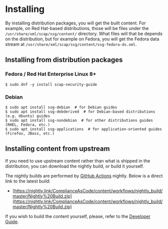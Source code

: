# Installing

By installing distribution packages, you will get the built content.
For example, on Red Hat-based distributions, those will be files under the `/usr/share/xml/scap/ssg/content/` directory.
What files will that be depends on the distribution, but for example on Fedora, you will get the Fedora data stream at `/usr/share/xml/scap/ssg/content/ssg-fedora-ds.xml`.


## Installing from distribution packages

### Fedora / Red Hat Enterprise Linux 8+
```
$ sudo dnf -y install scap-security-guide
```

### Debian
```
$ sudo apt install ssg-debian  # for Debian guides
$ sudo apt install ssg-debderived  # for Debian-based distributions (e.g. Ubuntu) guides
$ sudo apt install ssg-nondebian  # for other distributions guides (RHEL, Fedora, etc.)
$ sudo apt install ssg-applications  # for application-oriented guides (Firefox, JBoss, etc.)
```

## Installing content from upstream

If you need to use upstream content rather than what is shipped in the distribution, you can download the nightly build, or build it yourself.

The nightly builds are performed by [GitHub Actions](https://docs.github.com/en/actions) nightly. Below is a direct link to the latest build:

* [https://nightly.link/ComplianceAsCode/content/workflows/nightly_build/master/Nightly%20Build.zip](https://nightly.link/ComplianceAsCode/content/workflows/nightly_build/master/Nightly%20Build.zip)

If you wish to build the content yourself, please, refer to the [Developer Guide](../developer/02_building_complianceascode.md#building-complianceascode).
